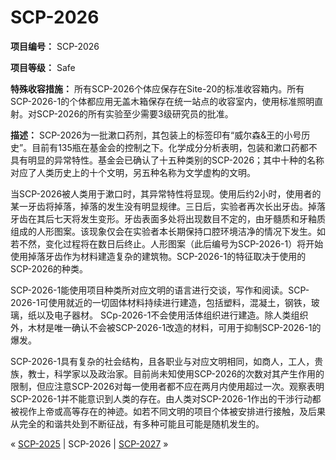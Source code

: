 # SCP-2026
                        


**项目编号：** SCP-2026

**项目等级：** Safe

**特殊收容措施：** 所有SCP-2026个体应保存在Site-20的标准收容箱内。所有SCP-2026-1的个体都应用无盖木箱保存在统一站点的收容室内，使用标准照明直射。对SCP-2026的所有实验至少需要3级研究员的批准。

**描述：** SCP-2026为一批漱口药剂，其包装上的标签印有“威尔森&王的小号历史”。目前有135瓶在基金会的控制之下。化学成分分析表明，包装和漱口药都不具有明显的异常特性。基金会已确认了十五种类别的SCP-2026；其中十种的名称对应了人类历史上的十个文明，另五种名称为文学虚构的文明。

当SCP-2026被人类用于漱口时，其异常特性将显现。使用后约2小时，使用者的某一牙齿将掉落，掉落的发生没有明显规律。三日后，实验者再次长出牙齿。掉落牙齿在其后七天将发生变形。牙齿表面多处将出现数目不定的，由牙髓质和牙釉质组成的人形图案。该现象仅会在实验者本长期保持口腔环境洁净的情况下发生。如若不然，变化过程将在数日后终止。人形图案（此后编号为SCP-2026-1）将开始使用掉落牙齿作为材料建造复杂的建筑物。SCP-2026-1的特征取决于使用的SCP-2026的种类。

SCP-2026-1能使用项目种类所对应文明的语言进行交谈，写作和阅读。SCP-2026-1可使用就近的一切固体材料持续进行建造，包括塑料，混凝土，钢铁，玻璃，纸以及电子器材。
SCp-2026-1不会使用活体组织进行建造。除人类组织外，木材是唯一确认不会被SCP-2026-1改造的材料，可用于抑制SCP-2026-1的爆发。

SCP-2026-1具有复杂的社会结构，且各职业与对应文明相同，如商人，工人，贵族，教士，科学家以及政治家。目前尚未知使用SCP-2026的次数对其产生作用的限制，但应注意SCP-2026对每一使用者都不应在两月内使用超过一次。观察表明SCP-2026-1并不能意识到人类的存在。由人类对SCP-2026-1作出的干涉行动都被视作上帝或高等存在的神迹。如若不同文明的项目个体被安排进行接触，及后果从完全的和谐共处到不断征战，有多种可能且可能是随机发生的。



« [SCP-2025](/scp-2025) | SCP-2026 | [SCP-2027](/scp-2027) »





                    
